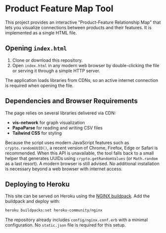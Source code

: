 # Product Feature Map Tool

This project provides an interactive "Product-Feature Relationship Map" that lets you visualize connections between products and their features. It is implemented as a single HTML file.

## Opening `index.html`

1. Clone or download this repository.
2. Open `index.html` in any modern web browser by double-clicking the file or serving it through a simple HTTP server.

The application loads libraries from CDNs, so an active internet connection is required when opening the file.

## Dependencies and Browser Requirements

The page relies on several libraries delivered via CDN:

- **vis-network** for graph visualization
- **PapaParse** for reading and writing CSV files
- **Tailwind CSS** for styling

Because the script uses modern JavaScript features such as `crypto.randomUUID()`, a recent version of Chrome, Firefox, Edge or Safari is recommended. When this API is unavailable, the tool falls back to a small helper that generates UUIDs using `crypto.getRandomValues` (or `Math.random` as a last resort). A modern browser is still advised. No additional installation is necessary beyond a web browser with internet access.

## Deploying to Heroku

This site can be served on Heroku using the [NGINX buildpack](https://github.com/heroku/heroku-buildpack-nginx). Add the buildpack and deploy with:

```bash
heroku buildpacks:set heroku-community/nginx
```

The repository already includes `config/nginx.conf.erb` with a minimal configuration. No `static.json` file is required for this setup.

